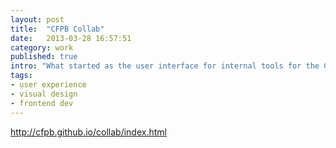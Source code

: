 ```yaml
---
layout: post
title:  "CFPB Collab"
date:   2013-03-28 16:57:51
category: work
published: true
intro: "What started as the user interface for internal tools for the Consumer Financial Protection Bureau was eventually open-sourced as a Django project at [http://cfpb.github.io/collab](cfpb.github.io/collab). The user interface and frontend is currently being used by all of CFPB as the basis for their reusable apps."
tags:
- user experience
- visual design
- frontend dev
---
```




http://cfpb.github.io/collab/index.html
